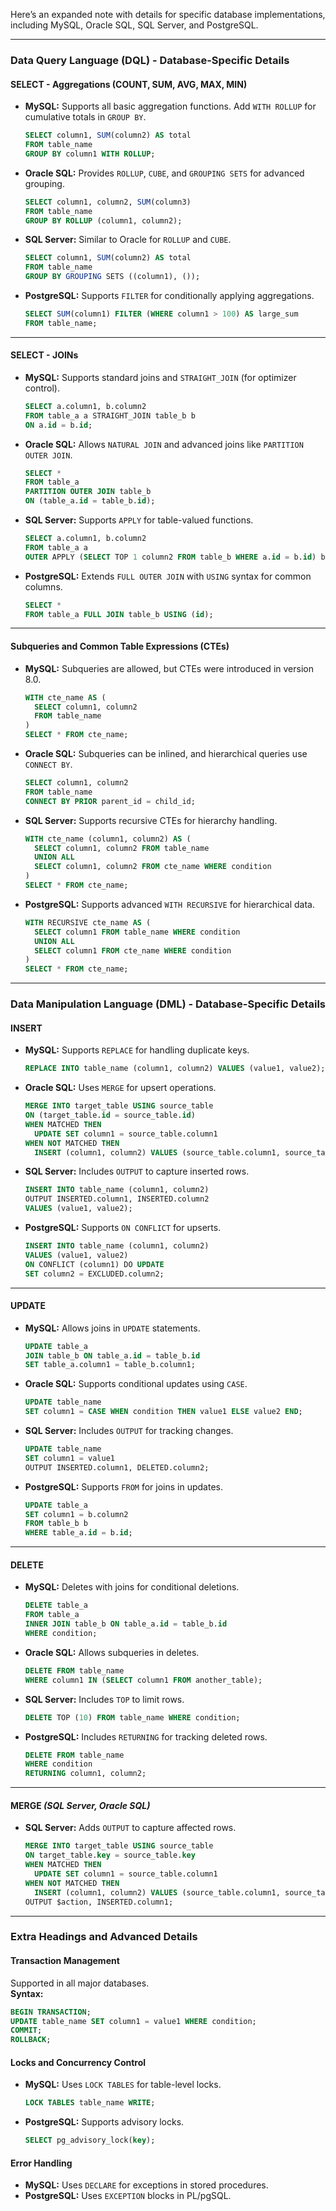 Here’s an expanded note with details for specific database implementations, including MySQL, Oracle SQL, SQL Server, and PostgreSQL.  

---

### **Data Query Language (DQL) - Database-Specific Details**  

#### **SELECT - Aggregations (COUNT, SUM, AVG, MAX, MIN)**  
- **MySQL:** Supports all basic aggregation functions. Add `WITH ROLLUP` for cumulative totals in `GROUP BY`.  
  ```sql
  SELECT column1, SUM(column2) AS total
  FROM table_name
  GROUP BY column1 WITH ROLLUP;
  ```
- **Oracle SQL:** Provides `ROLLUP`, `CUBE`, and `GROUPING SETS` for advanced grouping.  
  ```sql
  SELECT column1, column2, SUM(column3)
  FROM table_name
  GROUP BY ROLLUP (column1, column2);
  ```
- **SQL Server:** Similar to Oracle for `ROLLUP` and `CUBE`.  
  ```sql
  SELECT column1, SUM(column2) AS total
  FROM table_name
  GROUP BY GROUPING SETS ((column1), ());
  ```
- **PostgreSQL:** Supports `FILTER` for conditionally applying aggregations.  
  ```sql
  SELECT SUM(column1) FILTER (WHERE column1 > 100) AS large_sum
  FROM table_name;
  ```

---

#### **SELECT - JOINs**  
- **MySQL:** Supports standard joins and `STRAIGHT_JOIN` (for optimizer control).  
  ```sql
  SELECT a.column1, b.column2
  FROM table_a a STRAIGHT_JOIN table_b b
  ON a.id = b.id;
  ```
- **Oracle SQL:** Allows `NATURAL JOIN` and advanced joins like `PARTITION OUTER JOIN`.  
  ```sql
  SELECT *
  FROM table_a
  PARTITION OUTER JOIN table_b
  ON (table_a.id = table_b.id);
  ```
- **SQL Server:** Supports `APPLY` for table-valued functions.  
  ```sql
  SELECT a.column1, b.column2
  FROM table_a a
  OUTER APPLY (SELECT TOP 1 column2 FROM table_b WHERE a.id = b.id) b;
  ```
- **PostgreSQL:** Extends `FULL OUTER JOIN` with `USING` syntax for common columns.  
  ```sql
  SELECT *
  FROM table_a FULL JOIN table_b USING (id);
  ```

---

#### **Subqueries and Common Table Expressions (CTEs)**  
- **MySQL:** Subqueries are allowed, but CTEs were introduced in version 8.0.  
  ```sql
  WITH cte_name AS (
    SELECT column1, column2
    FROM table_name
  )
  SELECT * FROM cte_name;
  ```
- **Oracle SQL:** Subqueries can be inlined, and hierarchical queries use `CONNECT BY`.  
  ```sql
  SELECT column1, column2
  FROM table_name
  CONNECT BY PRIOR parent_id = child_id;
  ```
- **SQL Server:** Supports recursive CTEs for hierarchy handling.  
  ```sql
  WITH cte_name (column1, column2) AS (
    SELECT column1, column2 FROM table_name
    UNION ALL
    SELECT column1, column2 FROM cte_name WHERE condition
  )
  SELECT * FROM cte_name;
  ```
- **PostgreSQL:** Supports advanced `WITH RECURSIVE` for hierarchical data.  
  ```sql
  WITH RECURSIVE cte_name AS (
    SELECT column1 FROM table_name WHERE condition
    UNION ALL
    SELECT column1 FROM cte_name WHERE condition
  )
  SELECT * FROM cte_name;
  ```

---

### **Data Manipulation Language (DML) - Database-Specific Details**  

#### **INSERT**  
- **MySQL:** Supports `REPLACE` for handling duplicate keys.  
  ```sql
  REPLACE INTO table_name (column1, column2) VALUES (value1, value2);
  ```
- **Oracle SQL:** Uses `MERGE` for upsert operations.  
  ```sql
  MERGE INTO target_table USING source_table
  ON (target_table.id = source_table.id)
  WHEN MATCHED THEN
    UPDATE SET column1 = source_table.column1
  WHEN NOT MATCHED THEN
    INSERT (column1, column2) VALUES (source_table.column1, source_table.column2);
  ```
- **SQL Server:** Includes `OUTPUT` to capture inserted rows.  
  ```sql
  INSERT INTO table_name (column1, column2)
  OUTPUT INSERTED.column1, INSERTED.column2
  VALUES (value1, value2);
  ```
- **PostgreSQL:** Supports `ON CONFLICT` for upserts.  
  ```sql
  INSERT INTO table_name (column1, column2)
  VALUES (value1, value2)
  ON CONFLICT (column1) DO UPDATE
  SET column2 = EXCLUDED.column2;
  ```

---

#### **UPDATE**  
- **MySQL:** Allows joins in `UPDATE` statements.  
  ```sql
  UPDATE table_a
  JOIN table_b ON table_a.id = table_b.id
  SET table_a.column1 = table_b.column1;
  ```
- **Oracle SQL:** Supports conditional updates using `CASE`.  
  ```sql
  UPDATE table_name
  SET column1 = CASE WHEN condition THEN value1 ELSE value2 END;
  ```
- **SQL Server:** Includes `OUTPUT` for tracking changes.  
  ```sql
  UPDATE table_name
  SET column1 = value1
  OUTPUT INSERTED.column1, DELETED.column2;
  ```
- **PostgreSQL:** Supports `FROM` for joins in updates.  
  ```sql
  UPDATE table_a
  SET column1 = b.column2
  FROM table_b b
  WHERE table_a.id = b.id;
  ```

---

#### **DELETE**  
- **MySQL:** Deletes with joins for conditional deletions.  
  ```sql
  DELETE table_a
  FROM table_a
  INNER JOIN table_b ON table_a.id = table_b.id
  WHERE condition;
  ```
- **Oracle SQL:** Allows subqueries in deletes.  
  ```sql
  DELETE FROM table_name
  WHERE column1 IN (SELECT column1 FROM another_table);
  ```
- **SQL Server:** Includes `TOP` to limit rows.  
  ```sql
  DELETE TOP (10) FROM table_name WHERE condition;
  ```
- **PostgreSQL:** Includes `RETURNING` for tracking deleted rows.  
  ```sql
  DELETE FROM table_name
  WHERE condition
  RETURNING column1, column2;
  ```

---

#### **MERGE** *(SQL Server, Oracle SQL)*  
- **SQL Server:** Adds `OUTPUT` to capture affected rows.  
  ```sql
  MERGE INTO target_table USING source_table
  ON target_table.key = source_table.key
  WHEN MATCHED THEN
    UPDATE SET column1 = source_table.column1
  WHEN NOT MATCHED THEN
    INSERT (column1, column2) VALUES (source_table.column1, source_table.column2)
  OUTPUT $action, INSERTED.column1;
  ```

---

### **Extra Headings and Advanced Details**  

#### **Transaction Management**  
Supported in all major databases.  
**Syntax:**  
```sql
BEGIN TRANSACTION;
UPDATE table_name SET column1 = value1 WHERE condition;
COMMIT;
ROLLBACK;
```

#### **Locks and Concurrency Control**  
- **MySQL:** Uses `LOCK TABLES` for table-level locks.  
  ```sql
  LOCK TABLES table_name WRITE;
  ```
- **PostgreSQL:** Supports advisory locks.  
  ```sql
  SELECT pg_advisory_lock(key);
  ```

#### **Error Handling**  
- **MySQL:** Uses `DECLARE` for exceptions in stored procedures.  
- **PostgreSQL:** Uses `EXCEPTION` blocks in PL/pgSQL.  

